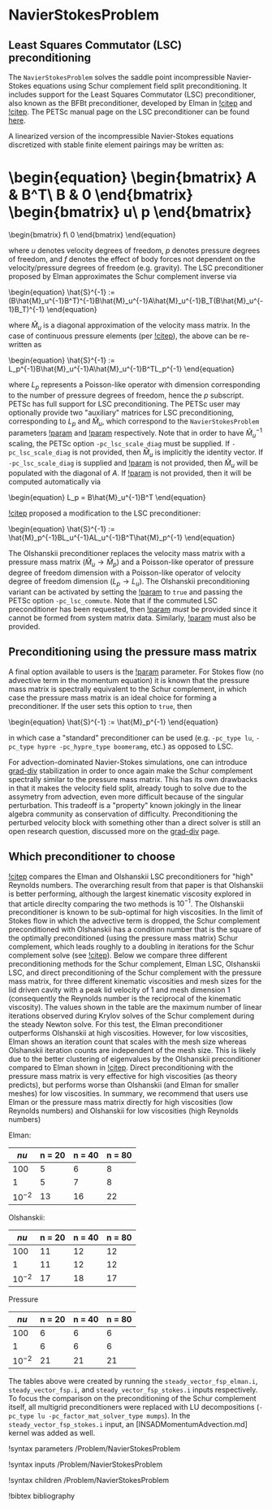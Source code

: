 # NavierStokesProblem

## Least Squares Commutator (LSC) preconditioning

The `NavierStokesProblem` solves the saddle point incompressible Navier-Stokes
equations using Schur complement field split preconditioning. It includes support for the
Least Squares Commutator (LSC) preconditioner, also known as the BFBt
preconditioner, developed by Elman in [!citep](elman1999preconditioning) and
[!citep](elman2006block). The PETSc manual page on the LSC preconditioner can be
found [here](https://petsc.org/release/manualpages/PC/PCLSC/).

A linearized version of the incompressible Navier-Stokes equations discretized
with stable finite element pairings may be written as:

\begin{equation}
\begin{bmatrix}
A & B^T\\
B & 0
\end{bmatrix}
\begin{bmatrix}
u\\
p
\end{bmatrix}
=
\begin{bmatrix}
f\\
0
\end{bmatrix}
\end{equation}

where $u$ denotes velocity degrees of freedom, $p$ denotes pressure degrees of
freedom, and $f$ denotes the effect of body forces not dependent on the
velocity/pressure degrees of freedom (e.g. gravity). The LSC preconditioner
proposed by Elman approximates the Schur complement inverse via

\begin{equation}
\hat{S}^{-1} := (B\hat{M}_u^{-1}B^T)^{-1}B\hat{M}_u^{-1}A\hat{M}_u^{-1}B_T(B\hat{M}_u^{-1}B_T)^{-1}
\end{equation}

where $\hat{M}_u$ is a diagonal approximation of the velocity mass matrix. In
the case of continuous pressure elements (per [!citep](olshanskii2007pressure)),
the above can be re-written as

\begin{equation}
\hat{S}^{-1} := L_p^{-1}B\hat{M}_u^{-1}A\hat{M}_u^{-1}B^TL_p^{-1}
\end{equation}

where $L_p$ represents a Poisson-like operator with dimension corresponding to
the number of pressure degrees of freedom, hence the $p$ subscript. PETSc has
full support for LSC preconditioning. The PETSc user may optionally provide two
"auxiliary" matrices for LSC preconditioning, corresponding to $L_p$ and
$\hat{M}_u$, which correspond to the `NavierStokesProblem` parameters
[!param](/Problem/NavierStokesProblem/L_matrix) and
[!param](/Problem/NavierStokesProblem/mass_matrix) respectively. Note that in
order to have $\hat{M}_u^{-1}$ scaling, the PETSc option `-pc_lsc_scale_diag`
must be supplied. If `-pc_lsc_scale_diag` is not provided, then $\hat{M}_u$ is
implicitly the identity vector. If `-pc_lsc_scale_diag` is supplied and
[!param](/Problem/NavierStokesProblem/mass_matrix) is not provided, then
$\hat{M}_u$ will be populated with the diagonal of $A$. If
[!param](/Problem/NavierStokesProblem/L_matrix) is not provided, then it will be
computed automatically via

\begin{equation}
L_p = B\hat{M}_u^{-1}B^T
\end{equation}

[!citep](olshanskii2007pressure) proposed a modification to the LSC preconditioner:

\begin{equation}
\hat{S}^{-1} := \hat{M}_p^{-1}BL_u^{-1}AL_u^{-1}B^T\hat{M}_p^{-1}
\end{equation}

The Olshanskii preconditioner replaces the velocity mass matrix with a pressure
mass matrix ($\hat{M}_u \rightarrow \hat{M}_p$) and a Poisson-like operator of
pressure degree of freedom dimension with a Poisson-like operator of velocity
degree of freedom dimension ($L_p \rightarrow L_u$). The Olshanskii
preconditioning variant can be activated by setting the
[!param](/Problem/NavierStokesProblem/commute_lsc) to `true` and passing the
PETSc option `-pc_lsc_commute`. Note that if the commuted LSC preconditioner has
been requested, then [!param](/Problem/NavierStokesProblem/L_matrix) *must* be
provided since it cannot be formed from system matrix data. Similarly,
[!param](/Problem/NavierStokesProblem/mass_matrix) must also be provided.

## Preconditioning using the pressure mass matrix

A final option available to users is the [!param](/Problem/NavierStokesProblem/use_pressure_mass_matrix) parameter. For Stokes flow (no advective term in the momentum equation) it is known that the pressure mass matrix is spectrally equivalent to the Schur complement, in which case the pressure mass matrix is an ideal choice for forming a preconditioner. If the user sets this option to `true`, then

\begin{equation}
\hat{S}^{-1} := \hat{M}_p^{-1}
\end{equation}

in which case a "standard" preconditioner can be used (e.g. `-pc_type lu`,
`-pc_type hypre -pc_hypre_type boomeramg`, etc.) as opposed to LSC.

For advection-dominated Navier-Stokes simulations, one can introduce
[grad-div](INSADMomentumGradDiv.md) stabilization in order to once again make the Schur complement
spectrally similar to the pressure mass matrix. This has its own drawbacks in that it makes the
velocity field split, already tough to solve due to the assymetry from advection, even more
difficult because of the singular perturbation. This tradeoff is a "property" known jokingly in the
linear algebra community as conservation of difficulty. Preconditioning the perturbed velocity block
with something other than a direct solver is still an open research question, discussed more on the
[grad-div](INSADMomentumGradDiv.md) page.

## Which preconditioner to choose

[!citep](zanetti2020scalable) compares the Elman and Olshanskii LSC
preconditioners for "high" Reynolds numbers. The overarching result from that
paper is that Olshanskii is better performing, although the largest kinematic
viscosity explored in that article direclty comparing the two methods is
$10^{-1}$. The Olshanskii preconditioner is known to be sub-optimal for high
viscosities. In the limit of Stokes flow in which the advective term is dropped,
the Schur complement preconditioned with Olshanskii has a condition number that
is the square of the optimally preconditioned (using the pressure mass matrix)
Schur complement, which leads roughly to a doubling in iterations for the Schur
complement solve (see [!citep](olshanskii2007pressure)). Below we compare three
different preconditioning methods for the Schur complement, Elman LSC,
Olshanskii LSC, and direct preconditioning of the Schur complement with the
pressure mass matrix, for three different kinematic viscosities and mesh sizes
for the lid driven cavity with a peak lid velocity of 1 and mesh dimension 1
(consequently the Reynolds number is the reciprocal of the kinematic
viscosity). The values shown in the table are the maximum number of linear
iterations observed during Krylov solves of the Schur complement during
the steady Newton solve.  For this test, the Elman preconditioner outperforms Olshanskii at
high viscosities. However, for low viscosities, Elman shows an iteration count
that scales with the mesh size whereas Olshanskii iteration counts are
independent of the mesh size. This is likely due to the better clustering of
eigenvalues by the Olshanskii preconditioner compared to Elman shown in
[!citep](zanetti2020scalable). Direct preconditioning with the pressure mass
matrix is very effective for high viscosities (as theory predicts), but performs
worse than Olshanskii (and Elman for smaller meshes) for low viscosities. In
summary, we recommend that users use Elman or the pressure mass matrix directly
for high viscosities (low Reynolds numbers) and Olshanskii for low viscosities
(high Reynolds numbers)

Elman:

| $nu$      | n = 20 | n = 40 | n = 80 |
| ---       | ---    | ---    | ---    |
| 100       | 5      | 6      | 8      |
| 1         | 5      | 7      | 8      |
| $10^{-2}$ | 13     | 16     | 22     |

Olshanskii:

| $nu$      | n = 20 | n = 40 | n = 80 |
| ---       | ---    | ---    | ---    |
| 100       | 11     | 12     | 12     |
| 1         | 11     | 12     | 12     |
| $10^{-2}$ | 17     | 18     | 17     |

Pressure

| $nu$      | n = 20 | n = 40 | n = 80 |
| ---       | ---    | ---    | ---    |
| 100       | 6      | 6      | 6      |
| 1         | 6      | 6      | 6      |
| $10^{-2}$ | 21     | 21     | 21     |

The tables above were created by running the `steady_vector_fsp_elman.i`,
`steady_vector_fsp.i`, and `steady_vector_fsp_stokes.i` inputs respectively. To
focus the comparison on the preconditioning of the Schur complement itself, all
multigrid preconditioners were replaced with LU decompositions (`-pc_type lu
-pc_factor_mat_solver_type mumps`). In the `steady_vector_fsp_stokes.i` input,
an [INSADMomentumAdvection.md] kernel was added as well.

!syntax parameters /Problem/NavierStokesProblem

!syntax inputs /Problem/NavierStokesProblem

!syntax children /Problem/NavierStokesProblem

!bibtex bibliography
